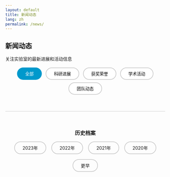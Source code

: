 ```yaml
---
layout: default
title: 新闻动态
lang: zh
permalink: /news/
---
```


<section class="page-header">
  <div class="container">
    <h1 data-zh="新闻动态" data-en="News">新闻动态</h1>
    <p data-zh="关注实验室的最新进展和活动信息" data-en="Stay updated with our latest progress and events">关注实验室的最新进展和活动信息</p>
  </div>
</section>

<section class="content-section">
  <div class="container">
    <div class="news-filters">
      <button class="filter-btn active" data-filter="all" data-zh="全部" data-en="All">全部</button>
      <button class="filter-btn" data-filter="research" data-zh="科研进展" data-en="Research">科研进展</button>
      <button class="filter-btn" data-filter="award" data-zh="获奖荣誉" data-en="Awards">获奖荣誉</button>
      <button class="filter-btn" data-filter="event" data-zh="学术活动" data-en="Events">学术活动</button>
      <button class="filter-btn" data-filter="team" data-zh="团队动态" data-en="Team">团队动态</button>
    </div>
    <div class="news-timeline" id="news-timeline"></div>
    <div class="news-archive">
      <h3 data-zh="历史档案" data-en="Archives">历史档案</h3>
      <div class="archive-years">
        <a href="#" class="archive-year" data-zh="2023年" data-en="2023">2023年</a>
        <a href="#" class="archive-year" data-zh="2022年" data-en="2022">2022年</a>
        <a href="#" class="archive-year" data-zh="2021年" data-en="2021">2021年</a>
        <a href="#" class="archive-year" data-zh="2020年" data-en="2020">2020年</a>
        <a href="#" class="archive-year" data-zh="更早" data-en="Earlier">更早</a>
      </div>
    </div>
  </div>
</section>


<style>
:root {
  --primary-color: #003366;
  --secondary-color: #0099cc;
  --white: #fff;
  --medium-gray: #ccc;
  --dark-gray: #666;
  --shadow: 0 2px 8px rgba(0, 0, 0, 0.1);
  --transition: all 0.3s ease;
}
.news-filters { text-align: center; margin-bottom: 3rem; }
.filter-btn {
  background: var(--white);
  border: 2px solid var(--medium-gray);
  padding: 0.5rem 1.5rem;
  margin: 0.25rem;
  border-radius: 25px;
  cursor: pointer;
  transition: var(--transition);
  font-weight: 500;
}
.filter-btn.active, .filter-btn:hover {
  background: var(--secondary-color);
  color: var(--white);
  border-color: var(--secondary-color);
}
.news-timeline { max-width: 800px; margin: 0 auto; }
.timeline-year { margin-bottom: 3rem; }
.timeline-year h2 {
  color: var(--primary-color);
  border-bottom: 3px solid var(--secondary-color);
  padding-bottom: 0.5rem;
  margin-bottom: 1.5rem;
}

.news-item {
  display: flex;
  margin-bottom: 2rem;
  background: var(--white);
  border-radius: 8px;
  box-shadow: var(--shadow);
  overflow: hidden;
  transition: var(--transition);
}
.news-item:hover { transform: translateY(-3px); box-shadow: 0 5px 20px rgba(0,0,0,0.15); }
.news-date {
  background: var(--secondary-color);
  color: var(--white);
  padding: 1.5rem;
  min-width: 100px;
  text-align: center;
  display: flex;
  flex-direction: column;
  justify-content: center;
}
.date-day { font-size: 2rem; font-weight: bold; }
.date-month { font-size: 1rem; margin-top: 0.25rem; }
.news-content { padding: 1.5rem; flex: 1; }
.news-meta { display: flex; gap: 1rem; margin-bottom: 1rem; font-size: 0.9rem; color: var(--dark-gray); }
.category {
  padding: 0.2rem 0.8rem;
  border-radius: 15px;
  font-size: 0.8rem;
  font-weight: 600;
}

.category.research { background: #e3f2fd; color: #1976d2; }
.category.award { background: #f3e5f5; color: #7b1fa2; }
.category.event { background: #e8f5e8; color: #388e3c; }
.category.team { background: #fff3e0; color: #f57c00; }
.news-links { margin-top: 1rem; display: flex; gap: 1rem; flex-wrap: wrap; }
.news-link { color: var(--secondary-color); text-decoration: none; font-size: 0.9rem; }
.news-link:hover { color: var(--primary-color); }
.news-images img { max-width: 100%; border-radius: 8px; margin-top: 1rem; }
.news-archive { text-align: center; margin-top: 3rem; padding-top: 2rem; border-top: 1px solid var(--medium-gray); }
.archive-years { display: flex; justify-content: center; gap: 1rem; flex-wrap: wrap; margin-top: 1rem; }
.archive-year {
  padding: 0.5rem 1.5rem;
  border-radius: 20px;
  border: 2px solid var(--medium-gray);
  text-decoration: none;
  color: inherit;
  transition: var(--transition);
}
.archive-year:hover { border-color: var(--secondary-color); color: var(--secondary-color); }
@media (max-width: 768px) {
  .news-item { flex-direction: column; }
  .news-date { flex-direction: row; gap: 0.5rem; min-width: auto; }
  .filter-btn { padding: 0.4rem 1rem; font-size: 0.9rem; }
}
</style>

<script>
const newsData = [
  {
    year: 2025, day: 15, month: '03月', title: '实验室最新论文被CVPR 2025接收', category: 'research', author: '张教授',
    summary: '我们关于深度学习的论文《RegFormer: Real-time Registration Transformer for Large-scale LiDAR Scenes》被CVPR 2025接收。',
    links: [{ label: '论文PDF', icon: 'fas fa-file-pdf', href: '#' }, { label: '代码仓库', icon: 'fab fa-github', href: '#' }]
  },
  {
    year: 2025, day: 28, month: '02月', title: '张教授荣获国家自然科学二等奖', category: 'award', author: '实验室办公室',
    summary: '实验室主任张教授因其在计算机视觉领域的突出贡献，荣获2025年度国家自然科学二等奖。',
    image: '/assets/img/b3.jpg'
  },
  {
    year: 2025, day: 10, month: '01月', title: '成功举办2025年度学术研讨会', category: 'event', author: '学术委员会',
    summary: '实验室成功举办了2025年度学术研讨会，邀请了来自斯坦福大学、MIT、清华大学等国内外知名高校的专家学者进行学术交流。',
    links: [{ label: '活动照片', icon: 'fas fa-images', href: '#' }, { label: '演讲幻灯片', icon: 'fas fa-file-powerpoint', href: '#' }]
  },
  {
    year: 2024, day: 15, month: '12月', title: '欢迎新成员加入实验室', category: 'team', author: '人力资源部',
    summary: '热烈欢迎三位新研究生加入我们的研究团队：李明（博士研究生）、王静（硕士研究生）、张伟（硕士研究生）。'
  },
  {
    year: 2024, day: 30, month: '10月', title: 'Med-SAM 3D论文在Nature Medicine发表', category: 'research', author: '李副教授',
    summary: '实验室在医学影像分析领域取得重大突破，论文《Med-SAM 3D: Segment Anything in 3D Medical Images》在Nature Medicine上发表。',
    links: [{ label: '论文链接', icon: 'fas fa-file-pdf', href: '#' }, { label: '数据集下载', icon: 'fas fa-database', href: '#' }]
  }
];

function renderNews(filter = 'all') {
  const container = document.getElementById('news-timeline');
  container.innerHTML = '';
  const grouped = {};
  newsData.forEach(item => {
    if (filter !== 'all' && item.category !== filter) return;
    if (!grouped[item.year]) grouped[item.year] = [];
    grouped[item.year].push(item);
  });
  Object.entries(grouped).forEach(([year, items]) => {
    const section = document.createElement('div');
    section.className = 'timeline-year';
    section.innerHTML = `<h2>${year}年</h2>`;
    items.forEach(item => {
      const div = document.createElement('div');
      div.className = 'news-item';
      div.setAttribute('data-category', item.category);
      div.innerHTML = `
        <div class="news-date">
          <span class="date-day">${item.day}</span>
          <span class="date-month">${item.month}</span>
        </div>
        <div class="news-content">
          <h3>${item.title}</h3>
          <div class="news-meta">
            <span class="category ${item.category}">${({research:'科研进展',award:'获奖荣誉',event:'学术活动',team:'团队动态'}[item.category])}</span>
            <span class="author">作者: ${item.author}</span>
          </div>
          <p>${item.summary}</p>
          ${item.image ? `<div class="news-images"><img src="${item.image}" alt="新闻图片" /></div>` : ''}
          ${item.links ? `<div class="news-links">${item.links.map(l=>`<a href="${l.href}" class="news-link"><i class="${l.icon}"></i> ${l.label}</a>`).join('')}</div>` : ''}
        </div>
      `;
      section.appendChild(div);
    });
    container.appendChild(section);
  });
}

document.addEventListener('DOMContentLoaded', () => {
  renderNews();
  document.querySelectorAll('.filter-btn').forEach(btn => {
    btn.addEventListener('click', () => {
      document.querySelectorAll('.filter-btn').forEach(b => b.classList.remove('active'));
      btn.classList.add('active');
      renderNews(btn.dataset.filter);
    });
  });
});
</script>
